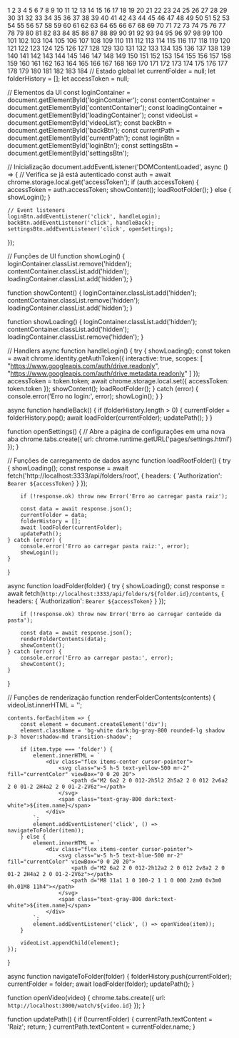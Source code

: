 1
2
3
4
5
6
7
8
9
10
11
12
13
14
15
16
17
18
19
20
21
22
23
24
25
26
27
28
29
30
31
32
33
34
35
36
37
38
39
40
41
42
43
44
45
46
47
48
49
50
51
52
53
54
55
56
57
58
59
60
61
62
63
64
65
66
67
68
69
70
71
72
73
74
75
76
77
78
79
80
81
82
83
84
85
86
87
88
89
90
91
92
93
94
95
96
97
98
99
100
101
102
103
104
105
106
107
108
109
110
111
112
113
114
115
116
117
118
119
120
121
122
123
124
125
126
127
128
129
130
131
132
133
134
135
136
137
138
139
140
141
142
143
144
145
146
147
148
149
150
151
152
153
154
155
156
157
158
159
160
161
162
163
164
165
166
167
168
169
170
171
172
173
174
175
176
177
178
179
180
181
182
183
184
// Estado global
let currentFolder = null;
let folderHistory = [];
let accessToken = null;

// Elementos da UI
const loginContainer = document.getElementById('loginContainer');
const contentContainer = document.getElementById('contentContainer');
const loadingContainer = document.getElementById('loadingContainer');
const videoList = document.getElementById('videoList');
const backBtn = document.getElementById('backBtn');
const currentPath = document.getElementById('currentPath');
const loginBtn = document.getElementById('loginBtn');
const settingsBtn = document.getElementById('settingsBtn');

// Inicialização
document.addEventListener('DOMContentLoaded', async () => {
    // Verifica se já está autenticado
    const auth = await chrome.storage.local.get('accessToken');
    if (auth.accessToken) {
        accessToken = auth.accessToken;
        showContent();
        loadRootFolder();
    } else {
        showLogin();
    }

    // Event listeners
    loginBtn.addEventListener('click', handleLogin);
    backBtn.addEventListener('click', handleBack);
    settingsBtn.addEventListener('click', openSettings);
});

// Funções de UI
function showLogin() {
    loginContainer.classList.remove('hidden');
    contentContainer.classList.add('hidden');
    loadingContainer.classList.add('hidden');
}

function showContent() {
    loginContainer.classList.add('hidden');
    contentContainer.classList.remove('hidden');
    loadingContainer.classList.add('hidden');
}

function showLoading() {
    loginContainer.classList.add('hidden');
    contentContainer.classList.add('hidden');
    loadingContainer.classList.remove('hidden');
}

// Handlers
async function handleLogin() {
    try {
        showLoading();
        const token = await chrome.identity.getAuthToken({ 
            interactive: true,
            scopes: [
                "https://www.googleapis.com/auth/drive.readonly",
                "https://www.googleapis.com/auth/drive.metadata.readonly"
            ]
        });
        accessToken = token.token;
        await chrome.storage.local.set({ accessToken: token.token });
        showContent();
        loadRootFolder();
    } catch (error) {
        console.error('Erro no login:', error);
        showLogin();
    }
}

async function handleBack() {
    if (folderHistory.length > 0) {
        currentFolder = folderHistory.pop();
        await loadFolder(currentFolder);
        updatePath();
    }
}

function openSettings() {
    // Abre a página de configurações em uma nova aba
    chrome.tabs.create({
        url: chrome.runtime.getURL('pages/settings.html')
    });
}

// Funções de carregamento de dados
async function loadRootFolder() {
    try {
        showLoading();
        const response = await fetch('http://localhost:3333/api/folders/root', {
            headers: {
                'Authorization': `Bearer ${accessToken}`
            }
        });
        
        if (!response.ok) throw new Error('Erro ao carregar pasta raiz');
        
        const data = await response.json();
        currentFolder = data;
        folderHistory = [];
        await loadFolder(currentFolder);
        updatePath();
    } catch (error) {
        console.error('Erro ao carregar pasta raiz:', error);
        showLogin();
    }
}

async function loadFolder(folder) {
    try {
        showLoading();
        const response = await fetch(`http://localhost:3333/api/folders/${folder.id}/contents`, {
            headers: {
                'Authorization': `Bearer ${accessToken}`
            }
        });
        
        if (!response.ok) throw new Error('Erro ao carregar conteúdo da pasta');
        
        const data = await response.json();
        renderFolderContents(data);
        showContent();
    } catch (error) {
        console.error('Erro ao carregar pasta:', error);
        showContent();
    }
}

// Funções de renderização
function renderFolderContents(contents) {
    videoList.innerHTML = '';
    
    contents.forEach(item => {
        const element = document.createElement('div');
        element.className = 'bg-white dark:bg-gray-800 rounded-lg shadow p-3 hover:shadow-md transition-shadow';
        
        if (item.type === 'folder') {
            element.innerHTML = `
                <div class="flex items-center cursor-pointer">
                    <svg class="w-5 h-5 text-yellow-500 mr-2" fill="currentColor" viewBox="0 0 20 20">
                        <path d="M2 6a2 2 0 012-2h5l2 2h5a2 2 0 012 2v6a2 2 0 01-2 2H4a2 2 0 01-2-2V6z"></path>
                    </svg>
                    <span class="text-gray-800 dark:text-white">${item.name}</span>
                </div>
            `;
            element.addEventListener('click', () => navigateToFolder(item));
        } else {
            element.innerHTML = `
                <div class="flex items-center cursor-pointer">
                    <svg class="w-5 h-5 text-blue-500 mr-2" fill="currentColor" viewBox="0 0 20 20">
                        <path d="M2 6a2 2 0 012-2h12a2 2 0 012 2v8a2 2 0 01-2 2H4a2 2 0 01-2-2V6z"></path>
                        <path d="M8 11a1 1 0 100-2 1 1 0 000 2zm0 0v3m0 0h.01M8 11h4"></path>
                    </svg>
                    <span class="text-gray-800 dark:text-white">${item.name}</span>
                </div>
            `;
            element.addEventListener('click', () => openVideo(item));
        }
        
        videoList.appendChild(element);
    });
}

async function navigateToFolder(folder) {
    folderHistory.push(currentFolder);
    currentFolder = folder;
    await loadFolder(folder);
    updatePath();
}

function openVideo(video) {
    chrome.tabs.create({ url: `http://localhost:3000/watch/${video.id}` });
}

function updatePath() {
    if (!currentFolder) {
        currentPath.textContent = 'Raiz';
        return;
    }
    currentPath.textContent = currentFolder.name;
} 